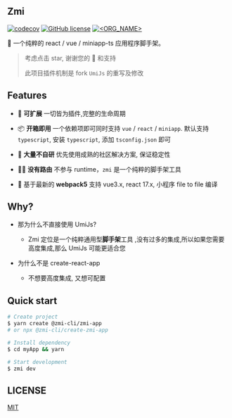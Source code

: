 ## Zmi

[![codecov](https://codecov.io/gh/l-zoy/zmi/branch/main/graph/badge.svg?token=804YLQMX9B)](https://codecov.io/gh/l-zoy/zmi) [![GitHub license](https://img.shields.io/github/license/l-zoy/zmi)](https://github.com/l-zoy/zmi/blob/master/LICENSE) [![<ORG_NAME>](https://circleci.com/gh/l-zoy/zmi.svg?style=svg)](https://app.circleci.com/pipelines/github/l-zoy/zmi)

🎃 一个纯粹的 react / vue / miniapp-ts 应用程序脚手架。

> 考虑点击 star, 谢谢您的 🌟 和支持
>
> 此项目插件机制是 fork `UmiJs` 的重写及修改

## Features

- 🔩 **可扩展** 一切皆为插件,完整的生命周期

- 📦 **开箱即用** 一个依赖项即可同时支持 `vue` / `react` / `miniapp`. 默认支持 `typescript`, 安装 `typescript`, 添加 `tsconfig.json` 即可

- 🙅 **大量不自研** 优先使用成熟的社区解决方案, 保证稳定性

- 🤷‍♂️ **没有路由** 不参与 runtime，`zmi` 是一个纯粹的脚手架工具

- 🎉 基于最新的 **webpack5** 支持 vue3.x, react 17.x, 小程序 file to file 编译

## Why?

- 那为什么不直接使用 UmiJs?

  - Zmi 定位是一个纯粹通用型**脚手架**工具 ,没有过多的集成,所以如果您需要高度集成,那么 UmiJs 可能更适合您

- 为什么不是 create-react-app
  - 不想要高度集成, 又想可配置

## Quick start

```bash
# Create project
$ yarn create @zmi-cli/zmi-app
# or npx @zmi-cli/create-zmi-app

# Install dependency
$ cd myApp && yarn

# Start development
$ zmi dev
```

## LICENSE

[MIT](https://github.com/l-zoy/zmi/blob/main/LICENSE)
